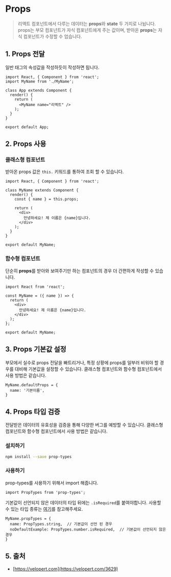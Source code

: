 # Props

> 리액트 컴포넌트에서 다루는 데이터는 **props**와 **state** 두 가지로 나뉩니다. props는 부모 컴포넌트가 자식 컴포넌트에게 주는 값이며, 받아온 **props**는 자식 컴포넌트가 수정할 수 업습니다.

## 1. Props 전달

일반 태그의 속성값을 작성하듯이 작성하면 됩니다.

```JSX
import React, { Component } from 'react';
import MyName from './MyName';

class App extends Component {
  render() {
    return (
      <MyName name="리액트" />
    );
  }
}

export default App;
```

## 2. Props 사용

### 클래스형 컴포넌트

받아온 props 값은 `this.` 키워드를 통하여 조회 할 수 있습니다.

```JSX
import React, { Component } from 'react';

class MyName extends Component {
  render() {
    const { name } = this.props;

    return (
      <div>
        안녕하세요! 제 이름은 {name}입니다.
      </div>
    );
  }
}

export default MyName;
```

### 함수형 컴포넌트

단순히 **props**를 받아와 보여주기만 하는 컴포넌트의 경우 더 간편하게 작성할 수 있습니다.

```JSX
import React from 'react';

const MyName = ({ name }) => {
  return (
    <div>
      안녕하세요! 제 이름은 {name}입니다.
    </div>
  );
};

export default MyName;
```

## 3. Props 기본값 설정

부모에서 실수로 props 전달을 빠트리거나, 특정 상황에 props를 일부러 비워야 할 경우를 대비해 기본값을 설정할 수 있습니다. 클래스형 컴포넌트와 함수형 컴포넌트에서 사용 방법은 같습니다.

```JSX
MyName.defaultProps = {
  name: '기본이름',
}
```

## 4. Props 타입 검증

전달받은 데이터의 유효성을 검증을 통해 다양한 버그를 예방할 수 있습니다. 클래스형 컴포넌트와 함수형 컴포넌트에서 사용 방법은 같습니다.

### 설치하기

```bash
npm install --save prop-types
```

### 사용하기

prop-types를 사용하기 위해서 import 해줍니다.

```JSX
import PropTypes from 'prop-types';
```

기본값이 선언되지 않은 데이터의 타입 뒤에는 `.isRequired`를 붙여야합니다. 사용할 수 있는 타입 종류는 [여기](https://www.npmjs.com/package/prop-types)를 참고해주세요.

```JSX
MyName.propTypes = {
  name: PropTypes.string,  // 기본값이 선언 된 경우
  noDefaultExample: PropTypes.number.isRequired,  // 기본값이 선언되지 않은 경우
}
```

## 5. 출처

- [https://velopert.com](https://velopert.com/3629)